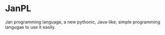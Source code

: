 # JanPL
Jan programming language, a new pythonic, Java-like, simple programming langugae to use it easily. 
